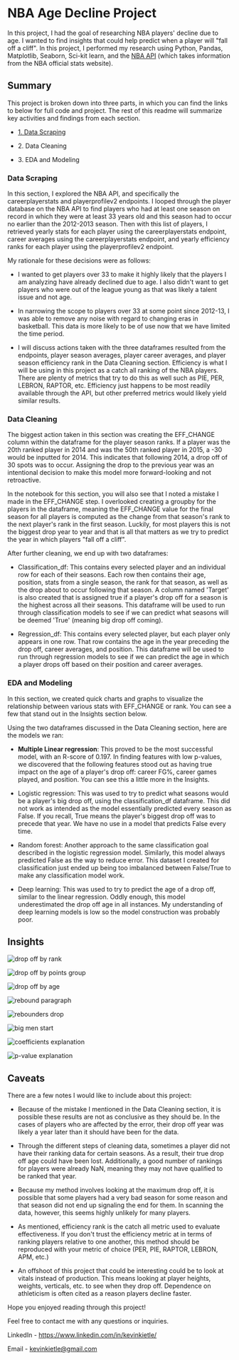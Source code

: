 NBA Age Decline Project
=======================

In this project, I had the goal of researching NBA players' decline due to age. I wanted to find insights that could help predict when a player will "fall off a cliff". In this project, I performed my research using Python, Pandas, Matplotlib, Seaborn, Sci-kit learn, and the [NBA API](https://github.com/swar/nba_api) (which takes information from the NBA official stats website).

Summary
-------

This project is broken down into three parts, in which you can find the links to below for full code and project. The rest of this readme will summarize key activities and findings from each section.

-   [1\. Data Scraping](https://github.com/kevinkietle/NBA-Age-Decline-Project/blob/main/1.%20NBA%20Age%20Decline%20-%20Data%20Scraping.ipynb)

-   2\. Data Cleaning

-   3\. EDA and Modeling

### Data Scraping

In this section, I explored the NBA API, and specifically the careerplayerstats and playerprofilev2 endpoints. I looped through the player database on the NBA API to find players who had at least one season on record in which they were at least 33 years old and this season had to occur no earlier than the 2012-2013 season. Then with this list of players, I retrieved yearly stats for each player using the careerplayerstats endpoint, career averages using the careerplayerstats endpoint, and yearly efficiency ranks for each player using the playerprofilev2 endpoint.

My rationale for these decisions were as follows:

-   I wanted to get players over 33 to make it highly likely that the players I am analyzing have already declined due to age. I also didn't want to get players who were out of the league young as that was likely a talent issue and not age.

-   In narrowing the scope to players over 33 at some point since 2012-13, I was able to remove any noise with regard to changing eras in basketball. This data is more likely to be of use now that we have limited the time period.

-   I will discuss actions taken with the three dataframes resulted from the endpoints, player season averages, player career averages, and player season efficiency rank in the Data Cleaning section. Efficiency is what I will be using in this project as a catch all ranking of the NBA players. There are plenty of metrics that try to do this as well such as PIE, PER, LEBRON, RAPTOR, etc. Efficiency just happens to be most readily available through the API, but other preferred metrics would likely yield similar results.

### Data Cleaning

The biggest action taken in this section was creating the EFF_CHANGE column within the dataframe for the player season ranks. If a player was the 20th ranked player in 2014 and was the 50th ranked player in 2015, a -30 would be inputted for 2014. This indicates that following 2014, a drop off of 30 spots was to occur. Assigning the drop to the previous year was an intentional decision to make this model more forward-looking and not retroactive.

In the notebook for this section, you will also see that I noted a mistake I made in the EFF_CHANGE step. I overlooked creating a groupby for the players in the dataframe, meaning the EFF_CHANGE value for the final season for all players is computed as the change from that season's rank to the next player's rank in the first season. Luckily, for most players this is not the biggest drop year to year and that is all that matters as we try to predict the year in which players "fall off a cliff".

After further cleaning, we end up with two dataframes:

-   Classification_df: This contains every selected player and an individual row for each of their seasons. Each row then contains their age, position, stats from a single season, the rank for that season, as well as the drop about to occur following that season. A column named 'Target' is also created that is assigned true if a player's drop off for a season is the highest across all their seasons. This dataframe will be used to run through classification models to see if we can predict what seasons will be deemed 'True' (meaning big drop off coming).

-   Regression_df: This contains every selected player, but each player only appears in one row. That row contains the age in the year preceding the drop off, career averages, and position. This dataframe will be used to run through regression models to see if we can predict the age in which a player drops off based on their position and career averages.

### EDA and Modeling

In this section, we created quick charts and graphs to visualize the relationship between various stats with EFF_CHANGE or rank. You can see a few that stand out in the Insights section below.

Using the two dataframes discussed in the Data Cleaning section, here are the models we ran:

-   **Multiple Linear regression**: This proved to be the most successful model, with an R-score of 0.197. In finding features with low p-values, we discovered that the following features stood out as having true impact on the age of a player's drop off: career FG%, career games played, and position. You can see this a little more in the Insights.

-   Logistic regression: This was used to try to predict what seasons would be a player's big drop off, using the classification_df dataframe. This did not work as intended as the model essentially predicted every season as False. If you recall, True means the player's biggest drop off was to precede that year. We have no use in a model that predicts False every time.

-   Random forest: Another approach to the same classification goal described in the logistic regression model. Similarly, this model always predicted False as the way to reduce error. This dataset I created for classification just ended up being too imbalanced between False/True to make any classification model work.

-   Deep learning: This was used to try to predict the age of a drop off, similar to the linear regression. Oddly enough, this model underestimated the drop off age in all instances. My understanding of deep learning models is low so the model construction was probably poor.

Insights
--------
![drop off by rank](https://user-images.githubusercontent.com/82183590/214506197-94ae5bae-3031-4607-a938-587bf514a983.JPG)

![drop off by points group](https://user-images.githubusercontent.com/82183590/214506598-02ecc48b-3348-4879-a089-f0db054a49d3.JPG)

![drop off by age](https://user-images.githubusercontent.com/82183590/214506645-eae7607c-268c-45a1-b5d6-cd6510ef5477.JPG)

![rebound paragraph](https://user-images.githubusercontent.com/82183590/214506698-13d229fb-1daf-415e-8bad-66c18e9d0dde.JPG)

![rebounders drop](https://user-images.githubusercontent.com/82183590/214506745-0102aa4c-bb0e-4ee0-af23-e6002e45bebc.JPG)

![big men start](https://user-images.githubusercontent.com/82183590/214506843-32c172aa-20d3-46af-ab69-db111481edc9.JPG)

![coefficients explanation](https://user-images.githubusercontent.com/82183590/214506928-7619a37f-2daf-4000-aa9e-bc781ee454a2.JPG)

![p-value explanation](https://user-images.githubusercontent.com/82183590/214506973-f0175f07-cfe3-4aff-9d7b-eb28dc45a9e9.JPG)

Caveats
-------

There are a few notes I would like to include about this project:

-   Because of the mistake I mentioned in the Data Cleaning section, it is possible these results are not as conclusive as they should be. In the cases of players who are affected by the error, their drop off year was likely a year later than it should have been for the data.

-   Through the different steps of cleaning data, sometimes a player did not have their ranking data for certain seasons. As a result, their true drop off age could have been lost. Additionally, a good number of rankings for players were already NaN, meaning they may not have qualified to be ranked that year.

-   Because my method involves looking at the maximum drop off, it is possible that some players had a very bad season for some reason and that season did not end up signaling the end for them. In scanning the data, however, this seems highly unlikely for many players.

-   As mentioned, efficiency rank is the catch all metric used to evaluate effectiveness. If you don't trust the efficiency metric at in terms of ranking players relative to one another, this method should be reproduced with your metric of choice (PER, PIE, RAPTOR, LEBRON, APM, etc.)

-   An offshoot of this project that could be interesting could be to look at vitals instead of production. This means looking at player heights, weights, verticals, etc. to see when they drop off. Dependence on athleticism is often cited as a reason players decline faster.

Hope you enjoyed reading through this project!

Feel free to contact me with any questions or inquiries.

LinkedIn - <https://www.linkedin.com/in/kevinkietle/>

Email - <kevinkietle@gmail.com>

